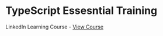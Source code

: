 # TypeScript Essesntial Training

LinkedIn Learning Course - [View Course](https://www.linkedin.com/learning/typescript-essential-training-14687057/)
